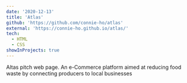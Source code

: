```yaml
---
date: '2020-12-13'
title: 'Atlas'
github: 'https://github.com/connie-ho/atlas'
external: 'https://connie-ho.github.io/atlas/'
tech:
  - HTML
  - CSS
showInProjects: true
---
```


Altas pitch web page.
An e-Commerce platform aimed at reducing food waste by connecting producers to local businesses

